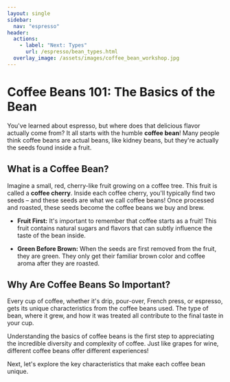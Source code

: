 ```yaml
---
layout: single
sidebar:
  nav: "espresso"
header:
  actions:
    - label: "Next: Types"
      url: /espresso/bean_types.html
  overlay_image: /assets/images/coffee_bean_workshop.jpg
---
```

# Coffee Beans 101: The Basics of the Bean

You've learned about espresso, but where does that delicious flavor actually come from? It all starts with the humble **coffee bean**! Many people think coffee beans are actual beans, like kidney beans, but they're actually the seeds found inside a fruit.

## What is a Coffee Bean?

Imagine a small, red, cherry-like fruit growing on a coffee tree. This fruit is called a **coffee cherry**. Inside each coffee cherry, you'll typically find two seeds – and these seeds are what we call coffee beans! Once processed and roasted, these seeds become the coffee beans we buy and brew.

* **Fruit First:** It's important to remember that coffee starts as a fruit! This fruit contains natural sugars and flavors that can subtly influence the taste of the bean inside.

* **Green Before Brown:** When the seeds are first removed from the fruit, they are green. They only get their familiar brown color and coffee aroma after they are roasted.

## Why Are Coffee Beans So Important?

Every cup of coffee, whether it's drip, pour-over, French press, or espresso, gets its unique characteristics from the coffee beans used. The type of bean, where it grew, and how it was treated all contribute to the final taste in your cup.

Understanding the basics of coffee beans is the first step to appreciating the incredible diversity and complexity of coffee. Just like grapes for wine, different coffee beans offer different experiences!

Next, let's explore the key characteristics that make each coffee bean unique.
